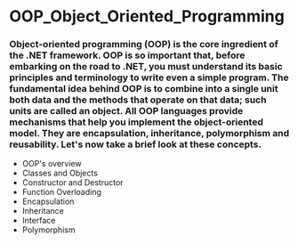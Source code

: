 # OOP_Object_Oriented_Programming
### Object-oriented programming (OOP) is the core ingredient of the .NET framework. OOP is so important that, before embarking on the road to .NET, you must understand its basic principles and terminology to write even a simple program. The fundamental idea behind OOP is to combine into a single unit both data and the methods that operate on that data; such units are called an object. All OOP languages provide mechanisms that help you implement the object-oriented model. They are encapsulation, inheritance, polymorphism and reusability. Let's now take a brief look at these concepts.

* OOP's overview
* Classes and Objects
* Constructor and Destructor
* Function Overloading
* Encapsulation
* Inheritance
* Interface
* Polymorphism
